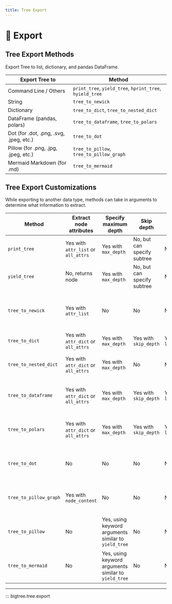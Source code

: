 ```yaml
---
title: Tree Export
---
```


# 🔨 Export

## Tree Export Methods

Export Tree to list, dictionary, and pandas DataFrame.

| Export Tree to                          | Method                                                   |
|-----------------------------------------|----------------------------------------------------------|
| Command Line / Others                   | `print_tree`, `yield_tree`, `hprint_tree`, `hyield_tree` |
| String                                  | `tree_to_newick`                                         |
| Dictionary                              | `tree_to_dict`, `tree_to_nested_dict`                    |
| DataFrame (pandas, polars)              | `tree_to_dataframe`, `tree_to_polars`                    |
| Dot (for .dot, .png, .svg, .jpeg, etc.) | `tree_to_dot`                                            |
| Pillow (for .png, .jpg, .jpeg, etc.)    | `tree_to_pillow`, `tree_to_pillow_graph`                 |
| Mermaid Markdown (for .md)              | `tree_to_mermaid`                                        |


## Tree Export Customizations

While exporting to another data type, methods can take in arguments to determine what information to extract.

| Method                 | Extract node attributes             | Specify maximum depth                                | Skip depth                  | Extract leaves only  | Others                                                |
|------------------------|-------------------------------------|------------------------------------------------------|-----------------------------|----------------------|-------------------------------------------------------|
| `print_tree`           | Yes with `attr_list` or `all_attrs` | Yes with `max_depth`                                 | No, but can specify subtree | No                   | Tree style                                            |
| `yield_tree`           | No, returns node                    | Yes with `max_depth`                                 | No, but can specify subtree | No                   | Tree style                                            |
| `tree_to_newick`       | Yes with `attr_list`                | No                                                   | No                          | No                   | Length separator and attribute prefix and separator   |
| `tree_to_dict`         | Yes with `attr_dict` or `all_attrs` | Yes with `max_depth`                                 | Yes with `skip_depth`       | Yes with `leaf_only` | Dict key for parent                                   |
| `tree_to_nested_dict`  | Yes with `attr_dict` or `all_attrs` | Yes with `max_depth`                                 | No                          | No                   | Dict key for node name and node children              |
| `tree_to_dataframe`    | Yes with `attr_dict` or `all_attrs` | Yes with `max_depth`                                 | Yes with `skip_depth`       | Yes with `leaf_only` | Column name for path, node name, node parent          |
| `tree_to_polars`       | Yes with `attr_dict` or `all_attrs` | Yes with `max_depth`                                 | Yes with `skip_depth`       | Yes with `leaf_only` | Column name for path, node name, node parent          |
| `tree_to_dot`          | No                                  | No                                                   | No                          | No                   | Graph attributes, background, node, edge colour, etc. |
| `tree_to_pillow_graph` | Yes with `node_content`             | No                                                   | No                          | No                   | Font (family, size, colour), background colour, etc.  |
| `tree_to_pillow`       | No                                  | Yes, using keyword arguments similar to `yield_tree` | No                          | No                   | Font (family, size, colour), background colour, etc.  |
| `tree_to_mermaid`      | No                                  | Yes, using keyword arguments similar to `yield_tree` | No                          | No                   | Node shape, node fill, edge arrow, edge label etc.    |

-----

::: bigtree.tree.export
